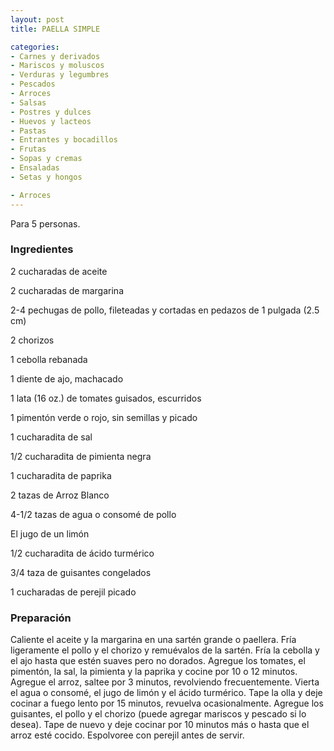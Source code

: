 ```yaml
---
layout: post
title: PAELLA SIMPLE

categories:
- Carnes y derivados
- Mariscos y moluscos
- Verduras y legumbres
- Pescados
- Arroces
- Salsas
- Postres y dulces
- Huevos y lacteos
- Pastas
- Entrantes y bocadillos
- Frutas
- Sopas y cremas
- Ensaladas
- Setas y hongos

- Arroces
---
```

Para 5 personas.

<h3>Ingredientes</h3>

2 cucharadas de aceite

2 cucharadas de margarina

2-4 pechugas de pollo, fileteadas y cortadas en pedazos de 1 pulgada (2.5 cm)

2 chorizos

1 cebolla rebanada

1 diente de ajo, machacado

1 lata (16 oz.) de tomates guisados, escurridos

1 pimentón verde o rojo, sin semillas y picado

1 cucharadita de sal

1/2 cucharadita de pimienta negra

1 cucharadita de paprika

2 tazas de Arroz Blanco

4-1/2 tazas de agua o consomé de pollo

El jugo de un limón

1/2 cucharadita de ácido turmérico

3/4 taza de guisantes congelados

1 cucharadas de perejil picado

<h3>Preparación</h3>

Caliente el aceite y la margarina en una sartén grande o paellera. Fría ligeramente el pollo y el chorizo y remuévalos de la sartén. Fría la cebolla y el ajo hasta que estén suaves pero no dorados. Agregue los tomates, el pimentón, la sal, la pimienta y la paprika y cocine por 10 o 12 minutos. Agregue el arroz, saltee por 3 minutos, revolviendo frecuentemente. Vierta el agua o consomé, el jugo de limón y el ácido turmérico. Tape la olla y deje cocinar a fuego lento por 15 minutos, revuelva ocasionalmente. Agregue los guisantes, el pollo y el chorizo (puede agregar mariscos y pescado si lo desea). Tape de nuevo y deje cocinar por 10 minutos más o hasta que el arroz esté cocido. Espolvoree con perejil antes de servir.

